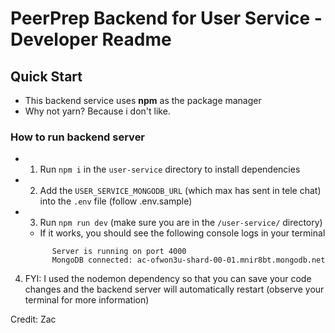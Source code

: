 # PeerPrep Backend for User Service - Developer Readme 

## Quick Start

- This backend service uses <b>npm</b> as the package manager
- Why not yarn? Because i don't like.

### How to run backend server

+ 1. Run `npm i` in the `user-service` directory to install dependencies
+ 2. Add the `USER_SERVICE_MONGODB_URL` (which max has sent in tele chat) into the `.env` file (follow .env.sample)
+ 3. Run `npm run dev` (make sure you are in the `/user-service/` directory)
    - If it works, you should see the following console logs in your terminal
  ```
        Server is running on port 4000
        MongoDB connected: ac-ofwon3u-shard-00-01.mnir8bt.mongodb.net
  ```
4. FYI: I used the nodemon dependency so that you can save your code changes and the backend server will automatically restart (observe your terminal for more information)

Credit: Zac
